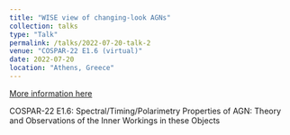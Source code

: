 ```yaml
---
title: "WISE view of changing-look AGNs"
collection: talks
type: "Talk"
permalink: /talks/2022-07-20-talk-2
venue: "COSPAR-22 E1.6 (virtual)"
date: 2022-07-20
location: "Athens, Greece"
---
```


[More information here](https://www.cospar-assembly.org/assembly.php)

COSPAR-22 E1.6: Spectral/Timing/Polarimetry Properties of AGN: Theory and Observations of the Inner Workings in these Objects

